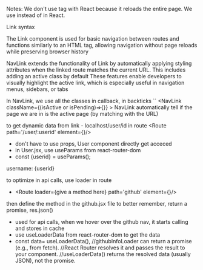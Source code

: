 Notes:
We don't use <a> tag with React because it reloads the entire page.
We use <Link> instead of <a> in React.

Link syntax 
<Link to="">
The Link component is used for basic navigation between routes and functions similarly to an HTML <a> tag, allowing navigation without page reloads while preserving browser history

 NavLink extends the functionality of Link by automatically applying styling attributes when the linked route matches the current URL.
 This includes adding an active class by default 
 These features enable developers to visually highlight the active link, which is especially useful in navigation menus, sidebars, or tabs

In NavLink, we use all the classes in callback, in backticks ``
<NavLink className={(isActive or isPending)=>{}} >
NavLink automatically tell if the page we are in is the active page (by matching with the URL)

to get dynamic data from link - localhost/user/id
in route
<Route path='/user/:userid' element={<User/>}/>
- don't have to use props, User component directly get acceced
- in User.jsx, use useParams from react-router-dom
- const {userid} = useParams();
<div>username: {userid} </div>

to optimize in api calls, use loader in route
- <Route loader={give a method here} path='github' element={<Github/>}/>

then define the method in the github.jsx file to better remember, return a promise, res.json()
- used for api calls, when we hover over the github nav, it starts calling and stores in cache
- use useLoaderData from react-router-dom to get the data
- const data= useLoaderData(),
//githubInfoLoader can return a promise (e.g., from fetch).
//React Router resolves it and passes the result to your component.
//useLoaderData() returns the resolved data (usually JSON), not the promise.